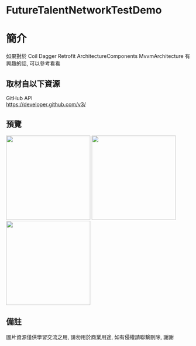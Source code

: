 # FutureTalentNetworkTestDemo

簡介
==================================
如果對於 Coil Dagger Retrofit ArchitectureComponents MvvmArchitecture 有興趣的話, 可以參考看看                                   

取材自以下資源
--------
GitHub API                                                                 
https://developer.github.com/v3/       
                  
預覽
--------
<p align="left">
  <img src="https://i.imgur.com/J9hQdab.png" width="230"/>
  <img src="https://i.imgur.com/KF89FEq.png" width="230"/>
  <img src="https://i.imgur.com/s97nCXW.png" width="230"/>
</p> 

備註
--------
圖片資源僅供學習交流之用, 請勿用於商業用途, 如有侵權請聯繫刪除, 謝謝
